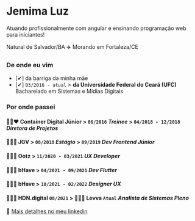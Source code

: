 # Jemima Luz
Atuando profissionalmente com angular e ensinando programação web para iniciantes!

Natural de Salvador/BA ✈️ Morando em Fortaleza/CE 

### De onde eu vim

- [✔] da barriga da minha mãe 
- [✔]  ```03/2016 - atual```  > **da Universidade Federal do Ceará (UFC)**  
Bacharelado em Sistemas e Mídias Digitais
 
### Por onde passei

#### 💙💚❤️ Container Digital Júnior  > ```06/2016```  *Treinee*  > ```04/2018 - 12/2018```  *Diretora de Projetos*
#### 🧡💜🧡 JGV > ``` 08/2018 ``` *Estágio*  > ``` 09/2019 ``` *Dev Frontend Júnior*
#### 💛🖤💛 Ootz > ``` 11/2020 - 03/2021 ``` *UX Developer* 

#### 🤍💙🤍 bHave > ``` 04/2021 - 09/2021 ``` *Dev Flutter*
#### 🤍💙🤍 bHave > ``` 10/2021 - 02/2022 ``` *Designer UX*
#### 🖤🤍🖤 HDN.digital ``` 08/2021 ``` > 💛🤍🖤 Levva ``` Atual ``` *Analista de Sistemas Pleno*

🔗  [Mais detalhes no meu linkedin](https://www.linkedin.com/in/jemluz/)

